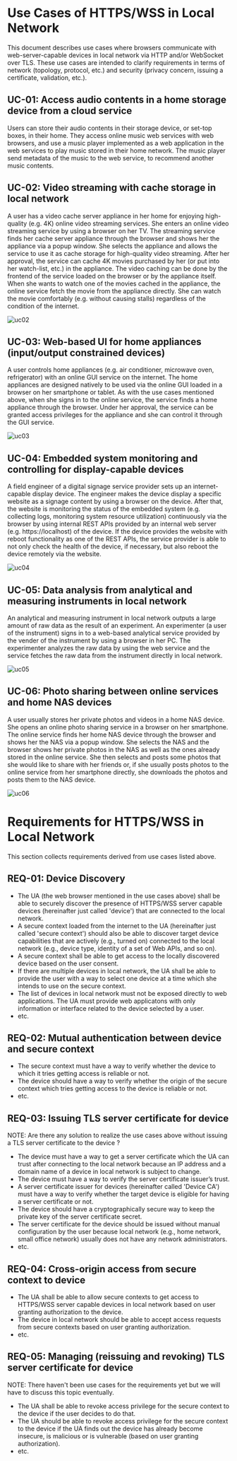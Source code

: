 # Use Cases of HTTPS/WSS in Local Network

This document describes use cases where browsers communicate with web-server-capable devices in local network via HTTP and/or WebSocket over TLS.
These use cases are intended to clarify requirements in terms of network (topology, protocol, etc.) and security
(privacy concern, issuing a certificate, validation, etc.).

## UC-01: Access audio contents in a home storage device from a cloud service

Users can store their audio contents in their storage device, or set-top boxes, in their home.
They access online music web services with web browsers, and use a music player implemented as a web application
in the web services to play music stored in their home network.
The music player send metadata of the music to the web service, to recommend another music contents.

## UC-02: Video streaming with cache storage in local network

A user has a video cache server appliance in her home for enjoying high-quality (e.g. 4K) online video streaming services.
She enters an online video streaming service by using a browser on her TV. 
The streaming service finds her cache server appliance through the browser and shows her the appliance via a popup window.
She selects the appliance and allows the service to use it as cache storage for high-quality video streaming.
After her approval, the service can cache 4K movies purchased by her (or put into her watch-list, etc.) in the appliance.
The video caching can be done by the frontend of the service loaded on the browser or by the appliance itself. 
When she wants to watch one of the movies cached in the appliance, the online service fetch the movie from the appliance directly.
She can watch the movie comfortably (e.g. without causing stalls) regardless of the condition of the internet.

![uc02](figs/uc02.jpg)

## UC-03: Web-based UI for home appliances (input/output constrained devices)

A user controls home appliances (e.g. air conditioner, microwave oven, refrigerator) with an online GUI service on the internet.
The home appliances are designed natively to be used via the online GUI loaded in a browser on her smartphone or tablet.
As with the use cases mentioned above, when she signs in to the online service, the service finds a home appliance through the browser.
Under her approval, the service can be granted access privileges for the appliance and she can control it through the GUI service.

![uc03](figs/uc03.jpg)

## UC-04: Embedded system monitoring and controlling for display-capable devices

A field engineer of a digital signage service provider sets up an internet-capable display device.
The engineer makes the device display a specific website as a signage content by using a browser on the device.
After that, the website is monitoring the status of the embedded system (e.g. collecting logs, monitoring system resource utilization)
continuously via the browser by using internal REST APIs provided by an internal web server (e.g. https://localhost) of the device.
If the device provides the website with reboot functionality as one of the REST APIs, the service provider is able to not only check 
the health of the device, if necessary, but also reboot the device remotely via the website.

![uc04](figs/uc04.jpg)

## UC-05: Data analysis from analytical and measuring instruments in local network

An analytical and measuring instrument in local network outputs a large amount of raw data as the result of an experiment.
An experimenter (a user of the instrument) signs in to a web-based analytical service provided by the vender of the instrument by using a browser in her PC.
The experimenter analyzes the raw data by using the web service and the service fetches the raw data from the instrument directly in local network.

![uc05](figs/uc05.jpg)

## UC-06: Photo sharing between online services and home NAS devices

A user usually stores her private photos and videos in a home NAS device.
She opens an online photo sharing service in a browser on her smartphone.
The online service finds her home NAS device through the browser and shows her the NAS via a popup window.
She selects the NAS and the browser shows her private photos in the NAS as well as the ones already stored in the online service.
She then selects and posts some photos that she would like to share with her friends or, 
if she usually posts photos to the online service from her smartphone directly, she downloads the photos and posts them to the NAS device.

![uc06](figs/uc06.jpg)

# Requirements for HTTPS/WSS in Local Network

This section collects requirements derived from use cases listed above.

## <a name="req-01"></a>REQ-01: Device Discovery

- The UA (the web browser mentioned in the use cases above) shall be able to securely discover the presence of HTTPS/WSS server capable devices (hereinafter just called 'device') that are connected to the local network. 
- A secure context loaded from the internet to the UA (hereinafter just called 'secure context') should also be able to discover target device capabilities that are actively (e.g., turned on) connected to the local network (e.g., device type, identity of a set of Web APIs, and so on).
- A secure context shall be able to get access to the locally discovered device based on the user consent.
- If there are multiple devices in local network, the UA shall be able to provide the user with a way to select one device at a time which she intends to use on the secure context.
- The list of devices in local network must not be exposed directly to web applications. The UA must provide web applicatons with only information or interface related to the device selected by a user.
- etc. 
	
## <a name="req-02"></a>REQ-02: Mutual authentication between device and secure context

- The secure context must have a way to verify whether the device to which it tries getting access is reliable or not.
- The device should have a way to verify whether the origin of the secure context which tries getting access to the device is reliable or not.
- etc. 

## <a name="req-03"></a>REQ-03: Issuing TLS server certificate for device

NOTE: Are there any solution to realize the use cases above without issuing a TLS server certificate to the device ?

- The device must have a way to get a server certificate which the UA can trust after connecting to the local network because an IP address and a domain name of a device in local network is subject to change.
- The device must have a way to verify the server certificate issuer’s trust.
- A server certificate issuer for devices (hereinafter called 'Device CA') must have a way to verify whether the target device is eligible for having a server certificate or not.
- The device should have a cryptographically secure way to keep the private key of the server certificate secret.
- The server certificate for the device should be issued without manual configuration by the user because local network (e.g., home network, small office network) usually does not have any network administrators.
- etc.

## <a name="req-04"></a>REQ-04: Cross-origin access from secure context to device

- The UA shall be able to allow secure contexts to get access to HTTPS/WSS server capable devices in local network based on user granting authorization to the device.
- The device in local network should be able to accept access requests from secure contexts based on user granting authorization.
- etc.

## <a name="req-05"></a>REQ-05: Managing (reissuing and revoking) TLS server certificate for device

NOTE: There haven't been use cases for the requirements yet but we will have to discuss this topic eventually.

- The UA shall be able to revoke access privilege for the secure context to the device if the user decides to do that.
- The UA should be able to revoke access privilege for the secure context to the device if the UA finds out the device has already become insecure, is malicious or is vulnerable (based on user granting authorization).
- etc.
